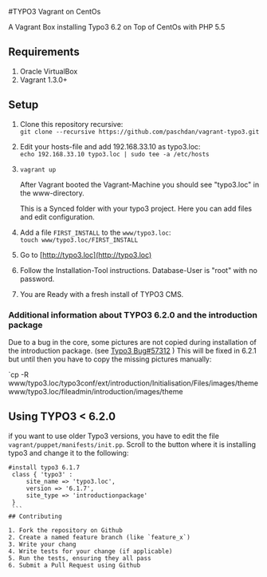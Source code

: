 #TYPO3 Vagrant on CentOs

A Vagrant Box installing Typo3 6.2 on Top of CentOs with PHP 5.5

## Requirements

1. Oracle VirtualBox
2. Vagrant 1.3.0+

## Setup
1. Clone this repository recursive:     
    `git clone --recursive https://github.com/paschdan/vagrant-typo3.git`
    
2. Edit your hosts-file and add 192.168.33.10 as typo3.loc:     
    `echo 192.168.33.10 typo3.loc | sudo tee -a /etc/hosts`
    
3. `vagrant up`

    After Vagrant booted the Vagrant-Machine you should see "typo3.loc" in the www-directory.
    
    This is a Synced folder with your typo3 project. Here you can add files and edit configuration.

4. Add a file `FIRST_INSTALL` to the `www/typo3.loc`:     
    `touch www/typo3.loc/FIRST_INSTALL`

5. Go to [http://typo3.loc](http://typo3.loc)

6. Follow the Installation-Tool instructions. Database-User is "root" with no password.

7. You are Ready with a fresh install of TYPO3 CMS.

### Additional information about TYPO3 6.2.0 and the introduction package

Due to a bug in the core, some pictures are not copied during installation of the introduction package. (see [Typo3 Bug#57312](http://forge.typo3.org/issues/57312) )
This will be fixed in 6.2.1 but until then you have to copy the missing pictures manually:

   `cp -R www/typo3.loc/typo3conf/ext/introduction/Initialisation/Files/images/theme www/typo3.loc/fileadmin/introduction/images/theme 

## Using TYPO3 < 6.2.0

if you want to use older Typo3 versions, you have to edit the file `vagrant/puppet/manifests/init.pp`.
Scroll to the button where it is installing typo3 and change it to the following:
   ```
   #install typo3 6.1.7
    class { 'typo3' : 
        site_name => 'typo3.loc',
        version => '6.1.7',
        site_type => 'introductionpackage'
    }
    ```
## Contributing

1. Fork the repository on Github
2. Create a named feature branch (like `feature_x`)
3. Write your chang
4. Write tests for your change (if applicable)
5. Run the tests, ensuring they all pass
6. Submit a Pull Request using Github
